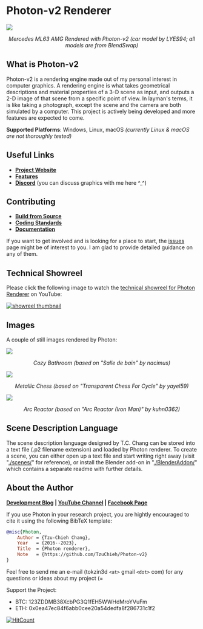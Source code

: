 # Photon-v2 Renderer

<a href="https://tzuchieh.github.io/images/gallery/Mercedes%20ML63%20AMG.jpg"><img src="https://tzuchieh.github.io/images/gallery/Mercedes%20ML63%20AMG.jpg"></a><br />
<p align="center"> <i>Mercedes ML63 AMG Rendered with Photon-v2 (car model by LYES94; all models are from BlendSwap)</i> </p>

## What is Photon-v2

Photon-v2 is a rendering engine made out of my personal interest in computer graphics. A rendering engine is what takes geometrical descriptions and material properties of a 3-D scene as input, and outputs a 2-D image of that scene from a specific point of view. In layman's terms, it is like taking a photograph, except the scene and the camera are both simulated by a computer. This project is actively being developed and more features are expected to come.

**Supported Platforms**: Windows, Linux, macOS *(currently Linux & macOS are not thoroughly tested)*

## Useful Links

* [**Project Website**](https://tzuchieh.github.io/photon_v2_what_is_photon.html)
* [**Features**](https://tzuchieh.github.io/photon_v2_features.html)
* [**Discord**](https://discord.gg/tqkdSDt) (you can discuss graphics with me here ^_^)

## Contributing

* [**Build from Source**](https://tzuchieh.github.io/photon_v2_build_from_source.html)
* [**Coding Standards**](https://tzuchieh.github.io/photon_v2_coding_standard.html)
* [**Documentation**](https://tzuchieh.github.io/engine_docs/v2.0.0-beta/index.html)

If you want to get involved and is looking for a place to start, the [issues](https://github.com/TzuChieh/Photon-v2/issues) page might be of interest to you. I am glad to provide detailed guidance on any of them.

## Technical Showreel

Please click the following image to watch the [technical showreel for Photon Renderer](https://www.youtube.com/watch?v=yieawWJ31pw) on YouTube:

[![showreel thumbnail](https://tzuchieh.github.io/images/gallery/showreel_thumbnail.jpg)](https://www.youtube.com/watch?v=yieawWJ31pw)

## Images

A couple of still images rendered by Photon:

<a href="https://tzuchieh.github.io/images/gallery/bathroom_(based%20on%20Salle%20de%20bain%20by%20nacimus).jpg"><img src="https://tzuchieh.github.io/images/gallery/bathroom_(based%20on%20Salle%20de%20bain%20by%20nacimus).jpg"></a><br />
<p align="center"> <i>Cozy Bathroom (based on "Salle de bain" by nacimus)</i> </p>

<a href="https://tzuchieh.github.io/images/gallery/054_chess%20(based%20on%20_Transparent%20Chess%20For%20Cycle_%20by%20yayel59).jpg"><img src="https://tzuchieh.github.io/images/gallery/054_chess%20(based%20on%20_Transparent%20Chess%20For%20Cycle_%20by%20yayel59).jpg"></a><br />
<p align="center"> <i>Metallic Chess (based on "Transparent Chess For Cycle" by yayel59)</i> </p>

<a href="https://tzuchieh.github.io/images/gallery/048_Arc%20Reactor%20(Iron%20Man)%20by%20kuhn0362%208000spp.jpg"><img src="https://tzuchieh.github.io/images/gallery/048_Arc%20Reactor%20(Iron%20Man)%20by%20kuhn0362%208000spp.jpg"></a><br />
<p align="center"> <i>Arc Reactor (based on "Arc Reactor (Iron Man)" by kuhn0362)</i> </p>

## Scene Description Language

The scene description language designed by T.C. Chang can be stored into a text file (.p2 filename extension) and loaded by Photon renderer. To create a scene, you can either open up a text file and start writing right away (visit "[./scenes/](./scenes/)" for reference), or install the Blender add-on in "[./BlenderAddon/](./BlenderAddon)" which contains a separate readme with further details.

## About the Author

**[Development Blog](https://tzuchieh.github.io/blog.html) | [YouTube Channel](https://www.youtube.com/channel/UCKdlogjqjuFsuv06wajp-2g) | [Facebook Page](https://www.facebook.com/tccthedeveloper/)**

If you use Photon in your research project, you are hightly encouraged to cite it using the following BibTeX template:

```latex.bib
@misc{Photon,
	Author = {Tzu-Chieh Chang},
	Year   = {2016--2023},
	Title  = {Photon renderer},
	Note   = {https://github.com/TzuChieh/Photon-v2}
} 
```

Feel free to send me an e-mail (tokzin3d `<at>` gmail `<dot>` com) for any questions or ideas about my project (= <br />

Support the Project:

* BTC: 123ZDDMB38XcbPG3Q1fEH5WWHdMroYVuFm
* ETH: 0x0ea47ec84f6abb0cee20a54dedfa8f286731c1f2

[![HitCount](http://hits.dwyl.io/TzuChieh/Photon-v2.svg)](http://hits.dwyl.io/TzuChieh/Photon-v2)
